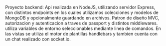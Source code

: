Proyecto backend: 
Api realizada en NodeJS, utilizando servidor Express, con distintos endpoints en los cuales utilizamos colecciones y modelos de MongoDB y opcionalmente guardando en archivos. Patron de diseño MVC, autorizacion y autenticacion a traves de passport y distintos middlewares. utiliza variables de entorno seleccionables mediante linea de comandos. En las vistas se utiliza el motor de plantillas handlebars y tambien cuenta con un chat realizado con socket.io. 
